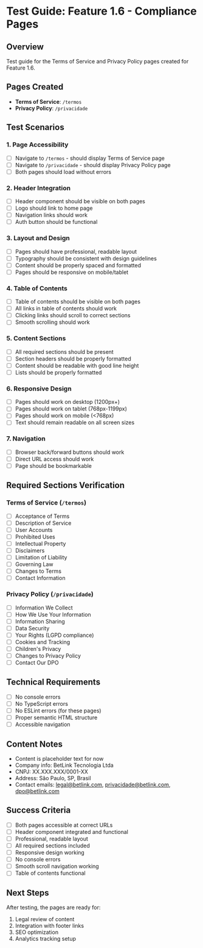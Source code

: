 # Test Guide: Feature 1.6 - Compliance Pages

## Overview
Test guide for the Terms of Service and Privacy Policy pages created for Feature 1.6.

## Pages Created
- **Terms of Service**: `/termos`
- **Privacy Policy**: `/privacidade`

## Test Scenarios

### 1. Page Accessibility
- [ ] Navigate to `/termos` - should display Terms of Service page
- [ ] Navigate to `/privacidade` - should display Privacy Policy page
- [ ] Both pages should load without errors

### 2. Header Integration
- [ ] Header component should be visible on both pages
- [ ] Logo should link to home page
- [ ] Navigation links should work
- [ ] Auth button should be functional

### 3. Layout and Design
- [ ] Pages should have professional, readable layout
- [ ] Typography should be consistent with design guidelines
- [ ] Content should be properly spaced and formatted
- [ ] Pages should be responsive on mobile/tablet

### 4. Table of Contents
- [ ] Table of contents should be visible on both pages
- [ ] All links in table of contents should work
- [ ] Clicking links should scroll to correct sections
- [ ] Smooth scrolling should work

### 5. Content Sections
- [ ] All required sections should be present
- [ ] Section headers should be properly formatted
- [ ] Content should be readable with good line height
- [ ] Lists should be properly formatted

### 6. Responsive Design
- [ ] Pages should work on desktop (1200px+)
- [ ] Pages should work on tablet (768px-1199px)
- [ ] Pages should work on mobile (<768px)
- [ ] Text should remain readable on all screen sizes

### 7. Navigation
- [ ] Browser back/forward buttons should work
- [ ] Direct URL access should work
- [ ] Page should be bookmarkable

## Required Sections Verification

### Terms of Service (`/termos`)
- [ ] Acceptance of Terms
- [ ] Description of Service
- [ ] User Accounts
- [ ] Prohibited Uses
- [ ] Intellectual Property
- [ ] Disclaimers
- [ ] Limitation of Liability
- [ ] Governing Law
- [ ] Changes to Terms
- [ ] Contact Information

### Privacy Policy (`/privacidade`)
- [ ] Information We Collect
- [ ] How We Use Your Information
- [ ] Information Sharing
- [ ] Data Security
- [ ] Your Rights (LGPD compliance)
- [ ] Cookies and Tracking
- [ ] Children's Privacy
- [ ] Changes to Privacy Policy
- [ ] Contact Our DPO

## Technical Requirements
- [ ] No console errors
- [ ] No TypeScript errors
- [ ] No ESLint errors (for these pages)
- [ ] Proper semantic HTML structure
- [ ] Accessible navigation

## Content Notes
- Content is placeholder text for now
- Company info: BetLink Tecnologia Ltda
- CNPJ: XX.XXX.XXX/0001-XX
- Address: São Paulo, SP, Brasil
- Contact emails: legal@betlink.com, privacidade@betlink.com, dpo@betlink.com

## Success Criteria
- [ ] Both pages accessible at correct URLs
- [ ] Header component integrated and functional
- [ ] Professional, readable layout
- [ ] All required sections included
- [ ] Responsive design working
- [ ] No console errors
- [ ] Smooth scroll navigation working
- [ ] Table of contents functional

## Next Steps
After testing, the pages are ready for:
1. Legal review of content
2. Integration with footer links
3. SEO optimization
4. Analytics tracking setup 